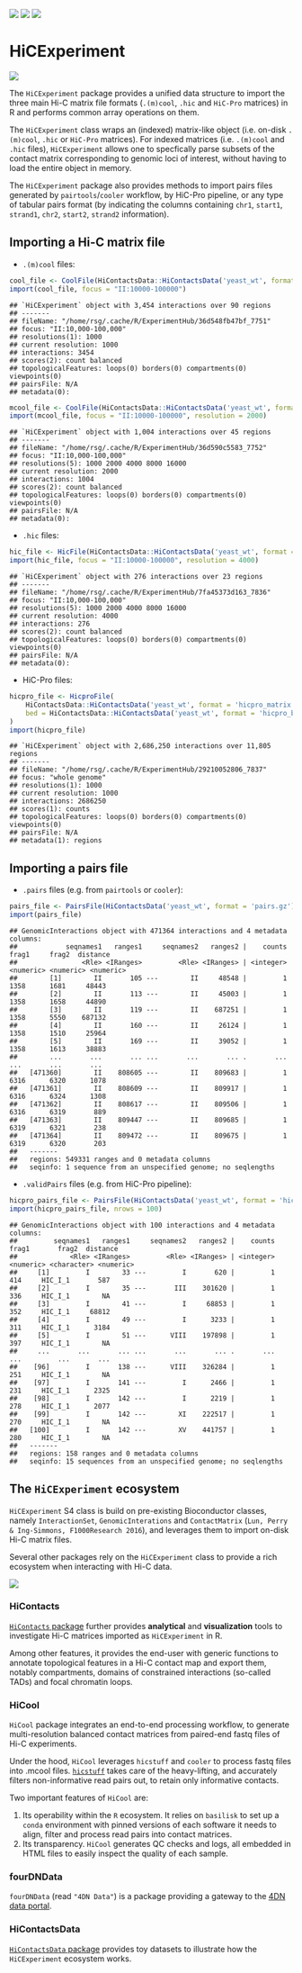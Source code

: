 [![](https://img.shields.io/badge/release%20version-0.98.0-orange.svg)](https://www.bioconductor.org/packages/HiCExperiment)
[![](https://img.shields.io/badge/lifecycle-maturing-blue.svg)](https://www.tidyverse.org/lifecycle/#maturing)
[![](https://img.shields.io/badge/license-MIT-green.svg)](https://opensource.org/licenses/MIT)

# HiCExperiment

![](https://raw.githubusercontent.com/js2264/HiCExperiment/master/man/figures/HiCExperiment_data-structure.png)

The `HiCExperiment` package provides a unified data structure to import the 
three main Hi-C matrix file formats (`.(m)cool`, `.hic` and `HiC-Pro` matrices) 
in R and performs common array operations on them. 

The `HiCExperiment` class wraps an (indexed) matrix-like object 
(i.e. on-disk `.(m)cool`, `.hic` or `HiC-Pro` matrices). 
For indexed matrices (i.e. `.(m)cool` and `.hic` files), `HiCExperiment` allows 
one to specfically parse subsets of the contact matrix corresponding to genomic 
loci of interest, without having to load the entire object in memory.

The `HiCExperiment` package also provides methods to import pairs files generated 
by `pairtools`/`cooler` workflow, by HiC-Pro pipeline, or any type of tabular 
pairs format (by indicating the columns containing 
`chr1`, `start1`, `strand1`, `chr2`, `start2`, `strand2` information). 

## Importing a Hi-C matrix file

- `.(m)cool` files: 

```r
cool_file <- CoolFile(HiContactsData::HiContactsData('yeast_wt', format = 'cool'))
import(cool_file, focus = "II:10000-100000")
```

```
## `HiCExperiment` object with 3,454 interactions over 90 regions
## -------
## fileName: "/home/rsg/.cache/R/ExperimentHub/36d548fb47bf_7751"
## focus: "II:10,000-100,000"
## resolutions(1): 1000
## current resolution: 1000
## interactions: 3454
## scores(2): count balanced
## topologicalFeatures: loops(0) borders(0) compartments(0) viewpoints(0)
## pairsFile: N/A
## metadata(0):
```

```r
mcool_file <- CoolFile(HiContactsData::HiContactsData('yeast_wt', format = 'mcool'))
import(mcool_file, focus = "II:10000-100000", resolution = 2000)
```

```
## `HiCExperiment` object with 1,004 interactions over 45 regions
## -------
## fileName: "/home/rsg/.cache/R/ExperimentHub/36d590c5583_7752"
## focus: "II:10,000-100,000"
## resolutions(5): 1000 2000 4000 8000 16000
## current resolution: 2000
## interactions: 1004
## scores(2): count balanced
## topologicalFeatures: loops(0) borders(0) compartments(0) viewpoints(0)
## pairsFile: N/A
## metadata(0):
```

- `.hic` files: 

```r
hic_file <- HicFile(HiContactsData::HiContactsData('yeast_wt', format = 'hic'))
import(hic_file, focus = "II:10000-100000", resolution = 4000)
```

```
## `HiCExperiment` object with 276 interactions over 23 regions
## -------
## fileName: "/home/rsg/.cache/R/ExperimentHub/7fa45373d163_7836"
## focus: "II:10,000-100,000"
## resolutions(5): 1000 2000 4000 8000 16000
## current resolution: 4000
## interactions: 276
## scores(2): count balanced
## topologicalFeatures: loops(0) borders(0) compartments(0) viewpoints(0)
## pairsFile: N/A
## metadata(0):
```

- HiC-Pro files: 

```r
hicpro_file <- HicproFile(
    HiContactsData::HiContactsData('yeast_wt', format = 'hicpro_matrix'), 
    bed = HiContactsData::HiContactsData('yeast_wt', format = 'hicpro_bed')
)
import(hicpro_file)
```

```
## `HiCExperiment` object with 2,686,250 interactions over 11,805 regions
## -------
## fileName: "/home/rsg/.cache/R/ExperimentHub/29210052806_7837"
## focus: "whole genome"
## resolutions(1): 1000
## current resolution: 1000
## interactions: 2686250
## scores(1): counts
## topologicalFeatures: loops(0) borders(0) compartments(0) viewpoints(0)
## pairsFile: N/A
## metadata(1): regions
```

## Importing a pairs file

- `.pairs` files (e.g. from `pairtools` or `cooler`):

```r
pairs_file <- PairsFile(HiContactsData('yeast_wt', format = 'pairs.gz'))
import(pairs_file)
```

```
## GenomicInteractions object with 471364 interactions and 4 metadata columns:
##            seqnames1   ranges1     seqnames2   ranges2 |    counts     frag1     frag2  distance
##                <Rle> <IRanges>         <Rle> <IRanges> | <integer> <numeric> <numeric> <numeric>
##        [1]        II       105 ---        II     48548 |         1      1358      1681     48443
##        [2]        II       113 ---        II     45003 |         1      1358      1658     44890
##        [3]        II       119 ---        II    687251 |         1      1358      5550    687132
##        [4]        II       160 ---        II     26124 |         1      1358      1510     25964
##        [5]        II       169 ---        II     39052 |         1      1358      1613     38883
##        ...       ...       ... ...       ...       ... .       ...       ...       ...       ...
##   [471360]        II    808605 ---        II    809683 |         1      6316      6320      1078
##   [471361]        II    808609 ---        II    809917 |         1      6316      6324      1308
##   [471362]        II    808617 ---        II    809506 |         1      6316      6319       889
##   [471363]        II    809447 ---        II    809685 |         1      6319      6321       238
##   [471364]        II    809472 ---        II    809675 |         1      6319      6320       203
##   -------
##   regions: 549331 ranges and 0 metadata columns
##   seqinfo: 1 sequence from an unspecified genome; no seqlengths
```

- `.validPairs` files (e.g. from HiC-Pro pipeline):

```r
hicpro_pairs_file <- PairsFile(HiContactsData('yeast_wt', format = 'hicpro_pairs'))
import(hicpro_pairs_file, nrows = 100)
```

```
## GenomicInteractions object with 100 interactions and 4 metadata columns:
##         seqnames1   ranges1     seqnames2   ranges2 |    counts     frag1       frag2  distance
##             <Rle> <IRanges>         <Rle> <IRanges> | <integer> <numeric> <character> <numeric>
##     [1]         I        33 ---         I       620 |         1       414     HIC_I_1       587
##     [2]         I        35 ---       III    301620 |         1       336     HIC_I_1        NA
##     [3]         I        41 ---         I     68853 |         1       352     HIC_I_1     68812
##     [4]         I        49 ---         I      3233 |         1       311     HIC_I_1      3184
##     [5]         I        51 ---      VIII    197898 |         1       397     HIC_I_1        NA
##     ...       ...       ... ...       ...       ... .       ...       ...         ...       ...
##    [96]         I       138 ---      VIII    326284 |         1       251     HIC_I_1        NA
##    [97]         I       141 ---         I      2466 |         1       231     HIC_I_1      2325
##    [98]         I       142 ---         I      2219 |         1       278     HIC_I_1      2077
##    [99]         I       142 ---        XI    222517 |         1       270     HIC_I_1        NA
##   [100]         I       142 ---        XV    441757 |         1       280     HIC_I_1        NA
##   -------
##   regions: 158 ranges and 0 metadata columns
##   seqinfo: 15 sequences from an unspecified genome; no seqlengths
```

## The `HiCExperiment` ecosystem

`HiCExperiment` S4 class is build on pre-existing Bioconductor classes, 
namely `InteractionSet`, `GenomicInterations` and `ContactMatrix` 
(`Lun, Perry & Ing-Simmons, F1000Research 2016`), and leverages them to 
import on-disk Hi-C matrix files.

Several other packages rely on the `HiCExperiment` class to provide a rich 
ecosystem when interacting with Hi-C data. 

![](https://raw.githubusercontent.com/js2264/HiCExperiment/master/man/figures/HiCExperiment_ecosystem.png)

### HiContacts 

[`HiContacts` package](http://www.bioconductor.org/packages/release/bioc/html/HiContacts.html) 
further provides **analytical** and **visualization** tools to investigate Hi-C 
matrices imported as `HiCExperiment` in R. 

Among other features, it provides the end-user with generic functions to 
annotate topological features in a Hi-C contact map and export them, notably 
compartments, domains of constrained interactions (so-called TADs) and focal 
chromatin loops.

### HiCool 

`HiCool` package integrates an end-to-end processing workflow, to generate 
multi-resolution balanced contact matrices from paired-end fastq files 
of Hi-C experiments. 

Under the hood, `HiCool` leverages `hicstuff` and `cooler` to process fastq files 
into .mcool files. [`hicstuff`](https://github.com/koszullab/hicstuff) takes 
care of the heavy-lifting, and accurately filters non-informative read pairs out, 
to retain only informative contacts. 

Two important features of `HiCool` are: 

1. Its operability within the `R` ecosystem. It relies on `basilisk` to set 
  up a `conda` environment with pinned versions of each software it needs to 
  align, filter and process read pairs into contact matrices. 
1. Its transparency. `HiCool` generates QC checks and logs, all embedded in 
  HTML files to easily inspect the quality of each sample. 

### fourDNData

`fourDNData` (read `"4DN Data"`) is a package providing a gateway to 
the [4DN data portal](https://data.4dnucleome.org/). 

### HiContactsData

[`HiContactsData` package](http://www.bioconductor.org/packages/release/bioc/html/HiContactsData.html) 
provides toy datasets to illustrate how the `HiCExperiment` ecosystem works.
